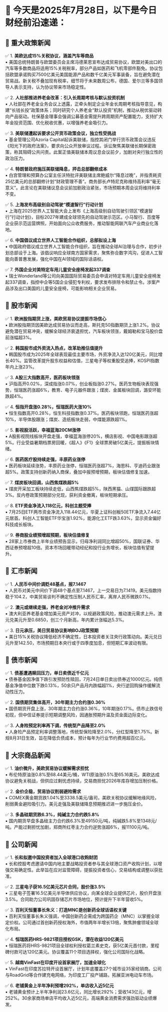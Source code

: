 # 📅 今天是2025年7月28日，以下是今日财经前沿速递：

## 📌 **重大政策新闻**  
✅ 1. **美欧达成15%关税协议，涵盖汽车等商品**  
▪️ 美国总统特朗普与欧盟委员会主席冯德莱恩宣布达成贸易协议，欧盟对美出口的汽车等多数商品将适用15%关税税率，部分产品如医药和飞机零部件豁免。协议包括欧盟承诺购买7500亿美元美国能源产品和数千亿美元军事装备，旨在避免潜在贸易战。新关税不叠加现有税率，细节将于未来数周公布，德国、爱尔兰等多国领导人表示支持，认为协议带来市场稳定性。  

✅ 2. **人社部推进养老金改革：引入长周期考核与默认投资机制**  
▪️ 人社部在养老金业务会议上透露，正牵头制定企业年金长周期考核指导意见，构建“长钱长投”政策体系；同时研究个人养老金“默认投资”机制，推动从税优驱动转向产品驱动。社保基金理事会强调公募基金需提升跨周期资产配置能力，支持扩大年金投资范围、优化税收优惠，以增强养老金吸引力。  

✅ 3. **美联储遭起诉要求公开货币政策会议，独立性受挑战**  
▪️ 基金管理公司Azoria Capital起诉美联储，指控其闭门举行货币政策会议违反《阳光下的政府法案》，要求向公众开放审议过程。诉讼聚焦美联储长期保密政策，称其阻碍公共问责。此案正值美联储本周议息会议前夕，加剧对央行独立性的政治压力。  

✅ 4. **特朗普政府施压美联储降息，抨击总部翻修成本**  
▪️ 白宫管理和预算办公室主任沃特批评美联储主席鲍威尔“降息过晚”，并指责耗资25亿美元的总部翻修计划“财政管理不善”。商务部长卢特尼克称维持高利率“毫无意义”。此言论在美联储议息会议前加剧政治紧张，市场预期本周会议将维持利率不变。  

✅ 5. **上海发布高级别自动驾驶“模速智行”行动计划**  
▪️ 上海在2025世界人工智能大会上发布《上海高级别自动驾驶引领区“模速智行”行动计划》，目标2027年建成全球领先的自动驾驶示范区。小马智行、百度等企业获示范运营牌照，开始面向公众收费服务，推动智能网联汽车产业商业化落地。  

✅ 6. **中国倡议成立世界人工智能合作组织，总部拟设上海**  
▪️ 中国政府倡议成立世界人工智能合作组织，旨在推动全球AI治理与合作，初步计划总部设于上海。该倡议响应全球南方国家需求，聚焦弥合数字鸿沟，促进人工智能向善普惠发展，强化中国在AI领域的国际话语权。  

✅ 7. **外国企业对美特定车用儿童安全座椅发起337调查**  
▪️ 瑞士Wonderland等公司向美国国际贸易委员会申请对特定车用儿童安全座椅发起337调查，指控中企等5国企业侵犯专利权，要求发布排除令和禁止令。涉案产品涉及出口美国的儿童安全座椅，可能影响相关企业贸易。  

## 📌 **股市新闻**  
✅ 1. **欧洲股指期货上涨，美欧贸易协议提振市场信心**  
▪️ 欧洲股指期货因美欧达成贸易协议而走高，斯托克50指数期货上涨1.2%。协议避免潜在贸易冲突，缓解全球经济衰退担忧，汽车板块领涨，戴姆勒和宝马股价盘前涨幅超3%。  

✅ 2. **韩国股市成外资流入热点，改革助推估值提升**  
▪️ 韩国股市成为2025年全球表现最佳主要市场，外资净流入达120亿美元，同比增长40%。监管改革提升股东权益和估值，三星电子等权重股受追捧，KOSPI指数年内上涨23%。  

✅ 3. **A股三大指数高开，医药板块领涨**  
▪️ 沪指高开0.02%，深成指涨0.07%，创业板指涨0.27%。医药生物板块表现强势，恒瑞医药涨超6%，教育、电子元器件跟涨；煤炭、金属板块回调，潞安环能跌超4%。  

✅ 4. **恒指开盘涨0.28%，恒瑞医药大涨10%**  
▪️ 恒生指数高开0.28%，恒生科技指数涨0.37%。医药板块领跑，恒瑞医药涨超10%，半导体股跟涨；煤炭、造纸板块走弱，中煤能源跌超1%。  

✅ 5. **影视股活跃，幸福蓝海20CM涨停**  
▪️ A股影视院线板块开盘走强，幸福蓝海涨停20%，横店影视、中国电影跟涨超5%。行业受益暑期档票房回暖，《超人》《F1》全球票房破5亿美元，提振板块情绪。  

✅ 6. **医药医疗股持续走强，丰原药业涨停**  
▪️ 医药板块延续涨势，丰原药业涨停，恒瑞医药涨超7%，海思科、亨迪药业跟涨超5%。政策支持创新药纳入商保，叠加中报预增预期，板块估值修复加速。  

✅ 7. **煤炭板块回调，山西焦煤跌超5%**  
▪️ 煤炭开采加工板块持续走低，山西焦煤跌超5%，陕西黑猫、山煤国际跟跌超3%。反内卷政策预期部分兑现，获利资金撤离，板块短期承压。  

✅ 8. **ETF资金净流入118亿元，科创主题受捧**  
▪️ 7月25日ETF两市资金净流入118.44亿元，华夏上证科创板50ETF净流入7.44亿元居首。科创人工智能ETF华宝涨1.92%，能源化工ETF跌3.63%，显示资金偏好科技成长板块。  

✅ 9. **券商股业绩预增超预期，板块估值修复**  
▪️ 28家上市券商上半年业绩预告显示，归母净利润同比增超50%，国联证券、华西证券预增超10倍。资本市场回暖带动经纪和投行业务增长，板块估值有望提升。  

## 📌 **汇市新闻**  
✅ 1. **人民币中间价调贬48基点，报7.1467**  
▪️ 人民币对美元中间价下调48个基点至7.1467，上一交易日为7.1419。美元指数持稳于104.2，中美贸易谈判不确定性压制人民币汇率，离岸人民币微跌0.1%。  

✅ 2. **澳元或继续走强，养老金对冲推升需求**  
▪️ 澳大利亚养老基金增加美元资产对冲，以规避政策风险，推动澳元需求上升。澳元兑美元升至0.6850，创三个月新高，年内累计涨幅达5.3%。  

✅ 3. **日元承压，美日贸易协议影响BOJ政策预期**  
▪️ 美日15%关税协议降低经济不确定性，日本投资者关注央行政策动向。美元兑日元升至142.50，市场预期日本央行或于四季度加息，但短期汇率波动有限。  

## 📌 **债市新闻**  
✅ 1. **债基遭遇赎回压力，单日卖债近千亿元**  
▪️ 债券基金因净值下跌引发预防性赎回，7月24日单日卖出债券近1000亿元。纯债基金净值中位数下跌0.13%，50余只产品月内跌幅超1%，央行逆回购操作缓解流动性压力。  

✅ 2. **国债期货集体高开，30年期主力合约涨0.36%**  
▪️ 国债期货开盘上涨，30年期主力合约涨0.36%，10年期涨0.17%。债市止跌信号初现，但中信证券提示短期调整风险，因通胀预期升温及资金面边际变化。  

✅ 3. **人身险预定利率再下调，传统型产品降至2.0%**  
▪️ 人身险产品预定利率调整落地，传统型保险降至2.0%，分红型降至1.75%。新规8月31日生效，旨在降低负债成本，预计每年为行业节约费用超百亿元。  

## 📌 **大宗商品新闻**  
✅ 1. **油价微升，美欧贸易协议缓解需求担忧**  
▪️ 布伦特原油涨0.8%至68.44美元/桶，WTI原油涨0.5%至65.16美元。美欧达成协议避免关税战，但供应过剩忧虑持续，交易商担忧2026年库存增加压制价格。  

✅ 2. **金价企稳，贸易协议削弱避险需求**  
▪️ COMEX黄金期货跌1.04%至3338.5美元/盎司，美欧关税协议缓解地缘风险，削弱黄金避险吸引力。美元走强及美联储降息预期推迟进一步施压金价。  

✅ 3. **多晶硅期货跌6.3%，纯碱主力合约跌5.8%**  
▪️ 国内期货早盘多晶硅主力合约跌6.3%至49150元/吨，纯碱跌5.8%至1348元/吨。产能过剩担忧加剧，郑商所红枣主力合约逆势涨超6%，报11100元/吨。  

## 📌 **公司新闻**  
✅ 1. **长和拟邀中国投资者加入全球港口收购财团**  
▪️ 长和控股考虑邀请中国内地主要战略投资者参与其全球港口资产收购计划，以增强交易确定性。此举旨在应对监管障碍，提振投资者信心，交易结构或调整以获批准。  

✅ 2. **三星电子获16.5亿美元芯片合同，股价涨3.5%**  
▪️ 三星电子签署16.5亿美元半导体供应协议，向某全球企业提供芯片，股价开盘涨3.5%。合同助力公司巩固存储芯片市场地位，预计提升下半年营收5%。  

✅ 3. **百利天恒董事长朱义：打造MNC是创新药全球话语权关键**  
▪️ 百利天恒董事长朱义强调，中国创新药企需成为跨国药企（MNC）以掌握全球定价权。公司通过首创新药授权海外，市值两年半增长13倍，聚焦肿瘤领域全球化布局。  

✅ 4. **恒瑞医药HRS-9821项目授权GSK，潜在收益120亿美元**  
▪️ 恒瑞医药将HRS-9821项目全球权利授权葛兰素史克，获5亿美元首付款，里程碑付款可达120亿美元。协议覆盖11个项目选择权，强化公司国际化战略。  

✅ 5. **越南VinFast在印度开设首家展厅，加速全球化**  
▪️ VinFast在印度苏拉特开设首展厅，计划年底覆盖27个城市设35家经销商。公司与RoadGrid等合作建充电网络，为印度工厂投产铺路，拓展亚洲电动车市场。  

✅ 6. **老铺黄金上半年净利预增292%，单店收入近5亿元**  
▪️ 老铺黄金预计上半年净利润23.6亿元，同比增长292%；营收143亿元，增252%。30余家商场单店平均收入近5亿元，高端黄金消费需求强劲驱动业绩爆发。  

